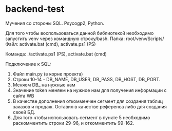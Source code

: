 # backend-test
Мучения со стороны SQL. Psycogp2, Python.

Для того чтобы воспользоваться данной библиотекой необходимо запустить venv через командную строку/bash.
Папка: root/venv/Scripts/
Файл: activate.bat (cmd), activate.ps1 (PS)

Команда: ./activate.ps1 (PS), activate.bat (cmd)

Подключение к SQL:
1. Файл main.py (в корне проекта)
2. Строки 10-14 - DB_NAME, DB_USER, DB_PASS, DB_HOST, DB_PORT.
3. Меняем DB_ на нужные нам
4. Значение token меняем на нужное нам для получения информации с сайта WB
5. В качестве дополнения откомменчен сегмент для создания таблиц заказов и продаж. Оставил в качестве референса либо для создания своей БД.
6. Для того чтобы использовать сегмент в пункте 5 необходимо раскомментить строки 29-96, и откомментить 99-162.
